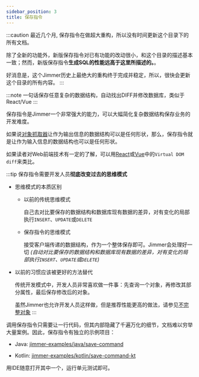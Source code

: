 ```yaml
---
sidebar_position: 3
title: 保存指令
---
```


:::caution
最近几个月, 保存指令在做超大重构，所以没有时间更新这个目录下的所有文档。

除了全新的功能外，新版保存指令对已有功能的改动很小，和这个目录的描述基本一致；然而，新版保存指令**生成SQL的性能远高于这里所描述的。**。

好消息是，这个Jimmer历史上最绝大的重构终于完成并稳定，所以，很快会更新这个目录的所有内容。
:::

:::note
一句话保存任意复杂的数据结构，自动找出DIFF并修改数据库，类似于React/Vue
:::

保存指令是Jimmer一个非常强大的能力，可以大幅简化复杂数据结构保存业务的开发难度。

如果说[对象抓取器](../../query/object-fetcher)让作为输出信息的数据结构可以是任何形状，那么，保存指令就是让作为输入信息的数据结构也可以是任何形状。

如果读者对Web前端技术有一定的了解，可以用[React](https://react.dev/)或[Vue](https://vuejs.org/)中的`Virtual DOM diff`来类比。

:::tip
保存指令需要开发人员**彻底改变过去的思维模式**

-   思维模式的本质区别

    -   以前的传统思维模式

        自己去对比要保存的数据结构和数据库现有数据的差异，对有变化的局部执行`INSERT`、`UPDATE`或`DELETE`

    -   保存指令的思维模式

        接受客户端传递的数据结构，作为一个整体保存即可。Jimmer会处理好一切 *(自动对比要保存的数据结构和数据库现有数据的差异，对有变化的局部执行`INSERT`、`UPDATE`或`DELETE`)*

-   以前的习惯应该被更好的方法替代

    传统开发模式中，开发人员非常喜欢做一件事：先查询一个对象，再修改其部分属性，最后保存修改后的对象。

    虽然Jimmer也允许开发人员这样做，但是推荐性能更高的做法，请参见[不完整对象](./incomplete)
:::

调用保存指令只需要让一行代码，但其内部隐藏了千遍万化的细节，文档难以穷举大量案例。因此，保存指令有独立的示例项目：

-   Java: [jimmer-examples/java/save-command](https://github.com/babyfish-ct/jimmer-examples/tree/main/java/save-command)

-   Kotlin: [jimmer-examples/kotlin/save-command-kt](https://github.com/babyfish-ct/jimmer-examples/tree/main/kotlin/save-command-kt)

用IDE随意打开其中一个，运行单元测试即可。
